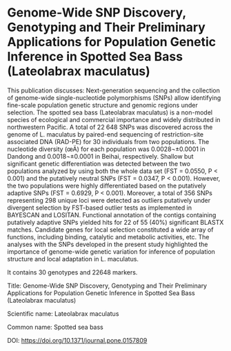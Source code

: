# Genome-Wide SNP Discovery, Genotyping and Their Preliminary Applications for Population Genetic Inference in Spotted Sea Bass (Lateolabrax maculatus)

This publication discusses: Next-generation sequencing and the collection of genome-wide single-nucleotide polymorphisms (SNPs) allow identifying fine-scale population genetic structure and genomic regions under selection. The spotted sea bass (Lateolabrax maculatus) is a non-model species of ecological and commercial importance and widely distributed in northwestern Pacific. A total of 22 648 SNPs was discovered across the genome of L. maculatus by paired-end sequencing of restriction-site associated DNA (RAD-PE) for 30 individuals from two populations. The nucleotide diversity (œÄ) for each population was 0.0028¬±0.0001 in Dandong and 0.0018¬±0.0001 in Beihai, respectively. Shallow but significant genetic differentiation was detected between the two populations analyzed by using both the whole data set (FST = 0.0550, P < 0.001) and the putatively neutral SNPs (FST = 0.0347, P < 0.001). However, the two populations were highly differentiated based on the putatively adaptive SNPs (FST = 0.6929, P < 0.001). Moreover, a total of 356 SNPs representing 298 unique loci were detected as outliers putatively under divergent selection by FST-based outlier tests as implemented in BAYESCAN and LOSITAN. Functional annotation of the contigs containing putatively adaptive SNPs yielded hits for 22 of 55 (40%) significant BLASTX matches. Candidate genes for local selection constituted a wide array of functions, including binding, catalytic and metabolic activities, etc. The analyses with the SNPs developed in the present study highlighted the importance of genome-wide genetic variation for inference of population structure and local adaptation in L. maculatus.

It contains 30 genotypes and 22648 markers.

Title: Genome-Wide SNP Discovery, Genotyping and Their Preliminary Applications for Population Genetic Inference in Spotted Sea Bass (Lateolabrax maculatus)

Scientific name: Lateolabrax maculatus

Common name: Spotted sea bass

DOI: https://doi.org/10.1371/journal.pone.0157809


